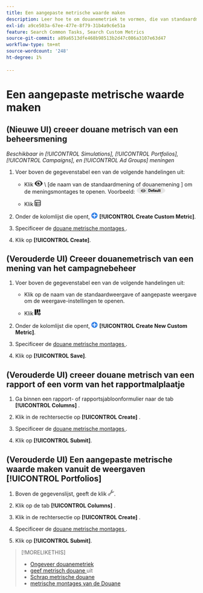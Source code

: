 ```yaml
---
title: Een aangepaste metrische waarde maken
description: Leer hoe te om douanemetriek te vormen, die van standaardmetriek worden berekend.
exl-id: a9ce503a-67ee-477e-8f79-31b4a9c6e51a
feature: Search Common Tasks, Search Custom Metrics
source-git-commit: a89a6513dfe468b98513b2d47c086a3107e63d47
workflow-type: tm+mt
source-wordcount: '248'
ht-degree: 1%

---
```


# Een aangepaste metrische waarde maken

## (Nieuwe UI) creeer douane metrisch van een beheersmening

*Beschikbaar in [!UICONTROL Simulations], [!UICONTROL Portfolios], [!UICONTROL Campaigns], en [!UICONTROL Ad Groups] meningen*

1. Voer boven de gegevenstabel een van de volgende handelingen uit:

   * Klik ![ selecteur van de Mening ](/help/search-social-commerce/assets/view.png " selecteur van de Mening ") \ [de naam van de standaardmening of douanemening \] om de meningsmontages te openen. Voorbeeld: ![Voorbeeldweergave](/help/search-social-commerce/assets/view-selector-example.png "Voorbeeldweergave")

   * Klik ![ de Kolommen van de Douane van 0} Douane ](/help/search-social-commerce/assets/custom-columns-new.png " om de montages van de kolomconfiguratie te openen.")

1. Onder de kolomlijst die opent, ![ creeer Douane Metrische ](/help/search-social-commerce/assets/add.png " creeer Metrisch van de Douane ") **[!UICONTROL Create Custom Metric]**.

1. Specificeer de [ douane metrische montages ](custom-metric-settings.md).

1. Klik op **[!UICONTROL Create]**.

## (Verouderde UI) Creeer douanemetrisch van een mening van het campagnebeheer

1. Voer boven de gegevenstabel een van de volgende handelingen uit:

   * Klik op de naam van de standaardweergave of aangepaste weergave om de weergave-instellingen te openen.

   * Klik ![ de Kolommen van de Douane van 0} Douane ](/help/search-social-commerce/assets/custom-columns.png " om de montages van de kolomconfiguratie te openen.")

1. Onder de kolomlijst die opent, ![ creeer Nieuwe Metrische Douane ](/help/search-social-commerce/assets/add.png " creeert Nieuwe Metrische Douane ") **[!UICONTROL Create New Custom Metric]**.

1. Specificeer de [ douane metrische montages ](custom-metric-settings.md).

1. Klik op **[!UICONTROL Save]**.

## (Verouderde UI) creeer douane metrisch van een rapport of een vorm van het rapportmalplaatje

1. Ga binnen een rapport- of rapportsjabloonformulier naar de tab **[!UICONTROL Columns]** .

1. Klik in de rechtersectie op **[!UICONTROL Create]** .

1. Specificeer de [ douane metrische montages ](custom-metric-settings.md).

1. Klik op **[!UICONTROL Submit]**.

## (Verouderde UI) Een aangepaste metrische waarde maken vanuit de weergaven [!UICONTROL Portfolios]

1. Boven de gegevenslijst, geeft de klik ![ Geselecteerde Mening ](/help/search-social-commerce/assets/view-settings.png " uit Geselecteerde Mening ").

1. Klik op de tab **[!UICONTROL Columns]** .

1. Klik in de rechtersectie op **[!UICONTROL Create]** .

1. Specificeer de [ douane metrische montages ](custom-metric-settings.md).

1. Klik op **[!UICONTROL Submit]**.

>[!MORELIKETHIS]
>
>* [ Ongeveer douanemetriek ](custom-metric-about.md)
>* [ geef metrisch douane ](custom-metric-edit.md) uit
>* [ Schrap metrische douane ](custom-metric-delete.md)
>* [ metrische montages van de Douane ](custom-metric-settings.md)
